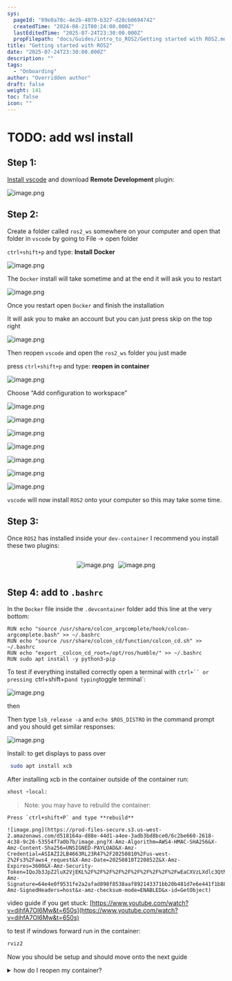 ```yaml
---
sys:
  pageId: "89e0a78c-4e2b-4070-b327-d28cb0694742"
  createdTime: "2024-08-21T00:24:00.000Z"
  lastEditedTime: "2025-07-24T23:30:00.000Z"
  propFilepath: "docs/Guides/intro_to_ROS2/Getting started with ROS2.md"
title: "Getting started with ROS2"
date: "2025-07-24T23:30:00.000Z"
description: ""
tags:
  - "Onboarding"
author: "Overridden author"
draft: false
weight: 141
toc: false
icon: ""
---
```


# TODO: add wsl install

## Step 1:

[Install vscode](https://code.visualstudio.com/download) and download **Remote Development** plugin:

![image.png](https://prod-files-secure.s3.us-west-2.amazonaws.com/d518164a-d88e-44d1-a4ee-3adb3bd8bce0/efb52993-1881-4a40-b95e-6f020334f022/image.png?X-Amz-Algorithm=AWS4-HMAC-SHA256&X-Amz-Content-Sha256=UNSIGNED-PAYLOAD&X-Amz-Credential=ASIAZI2LB46653GVSDT6%2F20250810%2Fus-west-2%2Fs3%2Faws4_request&X-Amz-Date=20250810T220844Z&X-Amz-Expires=3600&X-Amz-Security-Token=IQoJb3JpZ2luX2VjEKL%2F%2F%2F%2F%2F%2F%2F%2F%2F%2FwEaCXVzLXdlc3QtMiJHMEUCIQD7Qt9jMKhA%2FEmrfUoklpz1u6SYuPmp7x7guc1UmaHe0wIgGJLiXt6aNb8q2da8mrVp4e2ciByMAN4ghlmoLgGIr6kqiAQI2%2F%2F%2F%2F%2F%2F%2F%2F%2F%2F%2FARAAGgw2Mzc0MjMxODM4MDUiDI%2BQ8RNKDZdGwKiE8CrcA93ig23vPUGShFB9R5W9mmyQQLqmJiCdZyKArATZzmg1js7ajtjrvVyYIZfBbVdPB76Kt3kqx4QNV%2BaP4FnFehSSepgS2vjWL93Zq7IwypbB%2BmcZZoP%2BbUvnp5YQ5XNdakMZYlKMUv53wqZGr3APeQs54BwY8Vuhi0LP%2FZ9Hw7QsvDmnPJYTRQ%2F8rtcdsr4JYWHDOrFpq6y1Xr602%2FMBqvQ8ZMr6r9HRYbSu9bdMF5X7skB8%2FlyWXZM0vylttflYIG1HhS%2FQSBPpbUlbViS4N02w1LGOQEAsMsDwAFq440wJyd974ZUmYNji0pX8tqNVXAQYxtlnST5cWfuCFc4r2cidUvkkL9VgC8%2Fv%2FgSVjmgYzQn7y3gqYmsvsEazrEWvB0urG4gdje2wfHjmM0MO3OtNmwL5fJrvImbc88P%2BLa70o0xd9a4qC1UHb4s9UXK4w3wF0CfZbQqsDWOiWuyWWoTlK5aXU117%2BJ8oj%2BVkDDfudCUAF4JRuI3jsNxSh1ROt4NA%2BtMHEh7zwdik8KgPLsSP8R%2F3dzkzgPCftfGbwsjtQ9hdrhtrsrMDhMMkP6JUCx8zfvfLIFAUfz2bR4ZCmv8G4yZ2OiORrs2BnrsOjr6UohUjZkIN%2Fv52QA37MKC648QGOqUBvNerYfGTsCp%2BQQxxHSfMyvB4%2Bfe3%2FCKp1qu6DU2puHWxqoR4gayHsZbs5jBupIJwh36ZFFVhYfRP2P33oJre5d%2FX8qxyBRBM7DQxL5%2FhO2X6BuBW5B%2B2vQZMtYsVMTuA04082mvcD2uGS4%2FL%2BA1NePrRl9AQSfMbD57qIiq8ktYmsQjnCSH8xMXEXm4zhiqIcxEBTUXEgsJpJcbJ3UjdJutyOgHg&X-Amz-Signature=2d939237d3e9fc6d113d3fc1ecd85b8c5931d42fc43816ac261d541796d23d4d&X-Amz-SignedHeaders=host&x-amz-checksum-mode=ENABLED&x-id=GetObject)

## Step 2:

Create a folder called `ros2_ws` somewhere on your computer and open that folder in `vscode` by going to File → open folder 

`ctrl+shift+p` and type: **Install Docker**

![image.png](https://prod-files-secure.s3.us-west-2.amazonaws.com/d518164a-d88e-44d1-a4ee-3adb3bd8bce0/2269dc0e-1cd5-47ff-bceb-c04ad9b2eab0/image.png?X-Amz-Algorithm=AWS4-HMAC-SHA256&X-Amz-Content-Sha256=UNSIGNED-PAYLOAD&X-Amz-Credential=ASIAZI2LB46653GVSDT6%2F20250810%2Fus-west-2%2Fs3%2Faws4_request&X-Amz-Date=20250810T220844Z&X-Amz-Expires=3600&X-Amz-Security-Token=IQoJb3JpZ2luX2VjEKL%2F%2F%2F%2F%2F%2F%2F%2F%2F%2FwEaCXVzLXdlc3QtMiJHMEUCIQD7Qt9jMKhA%2FEmrfUoklpz1u6SYuPmp7x7guc1UmaHe0wIgGJLiXt6aNb8q2da8mrVp4e2ciByMAN4ghlmoLgGIr6kqiAQI2%2F%2F%2F%2F%2F%2F%2F%2F%2F%2F%2FARAAGgw2Mzc0MjMxODM4MDUiDI%2BQ8RNKDZdGwKiE8CrcA93ig23vPUGShFB9R5W9mmyQQLqmJiCdZyKArATZzmg1js7ajtjrvVyYIZfBbVdPB76Kt3kqx4QNV%2BaP4FnFehSSepgS2vjWL93Zq7IwypbB%2BmcZZoP%2BbUvnp5YQ5XNdakMZYlKMUv53wqZGr3APeQs54BwY8Vuhi0LP%2FZ9Hw7QsvDmnPJYTRQ%2F8rtcdsr4JYWHDOrFpq6y1Xr602%2FMBqvQ8ZMr6r9HRYbSu9bdMF5X7skB8%2FlyWXZM0vylttflYIG1HhS%2FQSBPpbUlbViS4N02w1LGOQEAsMsDwAFq440wJyd974ZUmYNji0pX8tqNVXAQYxtlnST5cWfuCFc4r2cidUvkkL9VgC8%2Fv%2FgSVjmgYzQn7y3gqYmsvsEazrEWvB0urG4gdje2wfHjmM0MO3OtNmwL5fJrvImbc88P%2BLa70o0xd9a4qC1UHb4s9UXK4w3wF0CfZbQqsDWOiWuyWWoTlK5aXU117%2BJ8oj%2BVkDDfudCUAF4JRuI3jsNxSh1ROt4NA%2BtMHEh7zwdik8KgPLsSP8R%2F3dzkzgPCftfGbwsjtQ9hdrhtrsrMDhMMkP6JUCx8zfvfLIFAUfz2bR4ZCmv8G4yZ2OiORrs2BnrsOjr6UohUjZkIN%2Fv52QA37MKC648QGOqUBvNerYfGTsCp%2BQQxxHSfMyvB4%2Bfe3%2FCKp1qu6DU2puHWxqoR4gayHsZbs5jBupIJwh36ZFFVhYfRP2P33oJre5d%2FX8qxyBRBM7DQxL5%2FhO2X6BuBW5B%2B2vQZMtYsVMTuA04082mvcD2uGS4%2FL%2BA1NePrRl9AQSfMbD57qIiq8ktYmsQjnCSH8xMXEXm4zhiqIcxEBTUXEgsJpJcbJ3UjdJutyOgHg&X-Amz-Signature=5a8f4251838fd63bc8e7c0696bcef5cd2d8e626a52092d0d5548b7bf77ae91c8&X-Amz-SignedHeaders=host&x-amz-checksum-mode=ENABLED&x-id=GetObject)

The `Docker` install will take sometime and at the end it will ask you to restart

![image.png](https://prod-files-secure.s3.us-west-2.amazonaws.com/d518164a-d88e-44d1-a4ee-3adb3bd8bce0/ed233f78-be33-4b1f-b89c-9c346c0e961e/image.png?X-Amz-Algorithm=AWS4-HMAC-SHA256&X-Amz-Content-Sha256=UNSIGNED-PAYLOAD&X-Amz-Credential=ASIAZI2LB46653GVSDT6%2F20250810%2Fus-west-2%2Fs3%2Faws4_request&X-Amz-Date=20250810T220844Z&X-Amz-Expires=3600&X-Amz-Security-Token=IQoJb3JpZ2luX2VjEKL%2F%2F%2F%2F%2F%2F%2F%2F%2F%2FwEaCXVzLXdlc3QtMiJHMEUCIQD7Qt9jMKhA%2FEmrfUoklpz1u6SYuPmp7x7guc1UmaHe0wIgGJLiXt6aNb8q2da8mrVp4e2ciByMAN4ghlmoLgGIr6kqiAQI2%2F%2F%2F%2F%2F%2F%2F%2F%2F%2F%2FARAAGgw2Mzc0MjMxODM4MDUiDI%2BQ8RNKDZdGwKiE8CrcA93ig23vPUGShFB9R5W9mmyQQLqmJiCdZyKArATZzmg1js7ajtjrvVyYIZfBbVdPB76Kt3kqx4QNV%2BaP4FnFehSSepgS2vjWL93Zq7IwypbB%2BmcZZoP%2BbUvnp5YQ5XNdakMZYlKMUv53wqZGr3APeQs54BwY8Vuhi0LP%2FZ9Hw7QsvDmnPJYTRQ%2F8rtcdsr4JYWHDOrFpq6y1Xr602%2FMBqvQ8ZMr6r9HRYbSu9bdMF5X7skB8%2FlyWXZM0vylttflYIG1HhS%2FQSBPpbUlbViS4N02w1LGOQEAsMsDwAFq440wJyd974ZUmYNji0pX8tqNVXAQYxtlnST5cWfuCFc4r2cidUvkkL9VgC8%2Fv%2FgSVjmgYzQn7y3gqYmsvsEazrEWvB0urG4gdje2wfHjmM0MO3OtNmwL5fJrvImbc88P%2BLa70o0xd9a4qC1UHb4s9UXK4w3wF0CfZbQqsDWOiWuyWWoTlK5aXU117%2BJ8oj%2BVkDDfudCUAF4JRuI3jsNxSh1ROt4NA%2BtMHEh7zwdik8KgPLsSP8R%2F3dzkzgPCftfGbwsjtQ9hdrhtrsrMDhMMkP6JUCx8zfvfLIFAUfz2bR4ZCmv8G4yZ2OiORrs2BnrsOjr6UohUjZkIN%2Fv52QA37MKC648QGOqUBvNerYfGTsCp%2BQQxxHSfMyvB4%2Bfe3%2FCKp1qu6DU2puHWxqoR4gayHsZbs5jBupIJwh36ZFFVhYfRP2P33oJre5d%2FX8qxyBRBM7DQxL5%2FhO2X6BuBW5B%2B2vQZMtYsVMTuA04082mvcD2uGS4%2FL%2BA1NePrRl9AQSfMbD57qIiq8ktYmsQjnCSH8xMXEXm4zhiqIcxEBTUXEgsJpJcbJ3UjdJutyOgHg&X-Amz-Signature=80bd380c3d9364e5a01be5b01ccb49181911a9189a1af659f74d76ae78ac98c9&X-Amz-SignedHeaders=host&x-amz-checksum-mode=ENABLED&x-id=GetObject)

Once you restart open `Docker` and finish the installation

It will ask you to make an account but you can just press skip on the top right

![image.png](https://prod-files-secure.s3.us-west-2.amazonaws.com/d518164a-d88e-44d1-a4ee-3adb3bd8bce0/21010ad9-1659-4fd9-9f59-9932a09b2a3d/image.png?X-Amz-Algorithm=AWS4-HMAC-SHA256&X-Amz-Content-Sha256=UNSIGNED-PAYLOAD&X-Amz-Credential=ASIAZI2LB46653GVSDT6%2F20250810%2Fus-west-2%2Fs3%2Faws4_request&X-Amz-Date=20250810T220844Z&X-Amz-Expires=3600&X-Amz-Security-Token=IQoJb3JpZ2luX2VjEKL%2F%2F%2F%2F%2F%2F%2F%2F%2F%2FwEaCXVzLXdlc3QtMiJHMEUCIQD7Qt9jMKhA%2FEmrfUoklpz1u6SYuPmp7x7guc1UmaHe0wIgGJLiXt6aNb8q2da8mrVp4e2ciByMAN4ghlmoLgGIr6kqiAQI2%2F%2F%2F%2F%2F%2F%2F%2F%2F%2F%2FARAAGgw2Mzc0MjMxODM4MDUiDI%2BQ8RNKDZdGwKiE8CrcA93ig23vPUGShFB9R5W9mmyQQLqmJiCdZyKArATZzmg1js7ajtjrvVyYIZfBbVdPB76Kt3kqx4QNV%2BaP4FnFehSSepgS2vjWL93Zq7IwypbB%2BmcZZoP%2BbUvnp5YQ5XNdakMZYlKMUv53wqZGr3APeQs54BwY8Vuhi0LP%2FZ9Hw7QsvDmnPJYTRQ%2F8rtcdsr4JYWHDOrFpq6y1Xr602%2FMBqvQ8ZMr6r9HRYbSu9bdMF5X7skB8%2FlyWXZM0vylttflYIG1HhS%2FQSBPpbUlbViS4N02w1LGOQEAsMsDwAFq440wJyd974ZUmYNji0pX8tqNVXAQYxtlnST5cWfuCFc4r2cidUvkkL9VgC8%2Fv%2FgSVjmgYzQn7y3gqYmsvsEazrEWvB0urG4gdje2wfHjmM0MO3OtNmwL5fJrvImbc88P%2BLa70o0xd9a4qC1UHb4s9UXK4w3wF0CfZbQqsDWOiWuyWWoTlK5aXU117%2BJ8oj%2BVkDDfudCUAF4JRuI3jsNxSh1ROt4NA%2BtMHEh7zwdik8KgPLsSP8R%2F3dzkzgPCftfGbwsjtQ9hdrhtrsrMDhMMkP6JUCx8zfvfLIFAUfz2bR4ZCmv8G4yZ2OiORrs2BnrsOjr6UohUjZkIN%2Fv52QA37MKC648QGOqUBvNerYfGTsCp%2BQQxxHSfMyvB4%2Bfe3%2FCKp1qu6DU2puHWxqoR4gayHsZbs5jBupIJwh36ZFFVhYfRP2P33oJre5d%2FX8qxyBRBM7DQxL5%2FhO2X6BuBW5B%2B2vQZMtYsVMTuA04082mvcD2uGS4%2FL%2BA1NePrRl9AQSfMbD57qIiq8ktYmsQjnCSH8xMXEXm4zhiqIcxEBTUXEgsJpJcbJ3UjdJutyOgHg&X-Amz-Signature=79b436d16e411c7e9c5513952a2c3604e958f3b97d12d3906e966085c558c1cf&X-Amz-SignedHeaders=host&x-amz-checksum-mode=ENABLED&x-id=GetObject)

Then reopen `vscode` and open the `ros2_ws` folder you just made

press `ctrl+shift+p` and type: **reopen in container**

![image.png](https://prod-files-secure.s3.us-west-2.amazonaws.com/d518164a-d88e-44d1-a4ee-3adb3bd8bce0/4e93b8c2-41ad-488c-8095-c74205196118/image.png?X-Amz-Algorithm=AWS4-HMAC-SHA256&X-Amz-Content-Sha256=UNSIGNED-PAYLOAD&X-Amz-Credential=ASIAZI2LB46653GVSDT6%2F20250810%2Fus-west-2%2Fs3%2Faws4_request&X-Amz-Date=20250810T220844Z&X-Amz-Expires=3600&X-Amz-Security-Token=IQoJb3JpZ2luX2VjEKL%2F%2F%2F%2F%2F%2F%2F%2F%2F%2FwEaCXVzLXdlc3QtMiJHMEUCIQD7Qt9jMKhA%2FEmrfUoklpz1u6SYuPmp7x7guc1UmaHe0wIgGJLiXt6aNb8q2da8mrVp4e2ciByMAN4ghlmoLgGIr6kqiAQI2%2F%2F%2F%2F%2F%2F%2F%2F%2F%2F%2FARAAGgw2Mzc0MjMxODM4MDUiDI%2BQ8RNKDZdGwKiE8CrcA93ig23vPUGShFB9R5W9mmyQQLqmJiCdZyKArATZzmg1js7ajtjrvVyYIZfBbVdPB76Kt3kqx4QNV%2BaP4FnFehSSepgS2vjWL93Zq7IwypbB%2BmcZZoP%2BbUvnp5YQ5XNdakMZYlKMUv53wqZGr3APeQs54BwY8Vuhi0LP%2FZ9Hw7QsvDmnPJYTRQ%2F8rtcdsr4JYWHDOrFpq6y1Xr602%2FMBqvQ8ZMr6r9HRYbSu9bdMF5X7skB8%2FlyWXZM0vylttflYIG1HhS%2FQSBPpbUlbViS4N02w1LGOQEAsMsDwAFq440wJyd974ZUmYNji0pX8tqNVXAQYxtlnST5cWfuCFc4r2cidUvkkL9VgC8%2Fv%2FgSVjmgYzQn7y3gqYmsvsEazrEWvB0urG4gdje2wfHjmM0MO3OtNmwL5fJrvImbc88P%2BLa70o0xd9a4qC1UHb4s9UXK4w3wF0CfZbQqsDWOiWuyWWoTlK5aXU117%2BJ8oj%2BVkDDfudCUAF4JRuI3jsNxSh1ROt4NA%2BtMHEh7zwdik8KgPLsSP8R%2F3dzkzgPCftfGbwsjtQ9hdrhtrsrMDhMMkP6JUCx8zfvfLIFAUfz2bR4ZCmv8G4yZ2OiORrs2BnrsOjr6UohUjZkIN%2Fv52QA37MKC648QGOqUBvNerYfGTsCp%2BQQxxHSfMyvB4%2Bfe3%2FCKp1qu6DU2puHWxqoR4gayHsZbs5jBupIJwh36ZFFVhYfRP2P33oJre5d%2FX8qxyBRBM7DQxL5%2FhO2X6BuBW5B%2B2vQZMtYsVMTuA04082mvcD2uGS4%2FL%2BA1NePrRl9AQSfMbD57qIiq8ktYmsQjnCSH8xMXEXm4zhiqIcxEBTUXEgsJpJcbJ3UjdJutyOgHg&X-Amz-Signature=f0bcfacf7e4c1cb5bedd9f0aed0d82a463cdf52f27460fb7ee7fe8b59920d3ec&X-Amz-SignedHeaders=host&x-amz-checksum-mode=ENABLED&x-id=GetObject)

Choose “Add configuration to workspace”

![image.png](https://prod-files-secure.s3.us-west-2.amazonaws.com/d518164a-d88e-44d1-a4ee-3adb3bd8bce0/9560b282-5060-4989-ba37-97e7b2c22476/image.png?X-Amz-Algorithm=AWS4-HMAC-SHA256&X-Amz-Content-Sha256=UNSIGNED-PAYLOAD&X-Amz-Credential=ASIAZI2LB46653GVSDT6%2F20250810%2Fus-west-2%2Fs3%2Faws4_request&X-Amz-Date=20250810T220844Z&X-Amz-Expires=3600&X-Amz-Security-Token=IQoJb3JpZ2luX2VjEKL%2F%2F%2F%2F%2F%2F%2F%2F%2F%2FwEaCXVzLXdlc3QtMiJHMEUCIQD7Qt9jMKhA%2FEmrfUoklpz1u6SYuPmp7x7guc1UmaHe0wIgGJLiXt6aNb8q2da8mrVp4e2ciByMAN4ghlmoLgGIr6kqiAQI2%2F%2F%2F%2F%2F%2F%2F%2F%2F%2F%2FARAAGgw2Mzc0MjMxODM4MDUiDI%2BQ8RNKDZdGwKiE8CrcA93ig23vPUGShFB9R5W9mmyQQLqmJiCdZyKArATZzmg1js7ajtjrvVyYIZfBbVdPB76Kt3kqx4QNV%2BaP4FnFehSSepgS2vjWL93Zq7IwypbB%2BmcZZoP%2BbUvnp5YQ5XNdakMZYlKMUv53wqZGr3APeQs54BwY8Vuhi0LP%2FZ9Hw7QsvDmnPJYTRQ%2F8rtcdsr4JYWHDOrFpq6y1Xr602%2FMBqvQ8ZMr6r9HRYbSu9bdMF5X7skB8%2FlyWXZM0vylttflYIG1HhS%2FQSBPpbUlbViS4N02w1LGOQEAsMsDwAFq440wJyd974ZUmYNji0pX8tqNVXAQYxtlnST5cWfuCFc4r2cidUvkkL9VgC8%2Fv%2FgSVjmgYzQn7y3gqYmsvsEazrEWvB0urG4gdje2wfHjmM0MO3OtNmwL5fJrvImbc88P%2BLa70o0xd9a4qC1UHb4s9UXK4w3wF0CfZbQqsDWOiWuyWWoTlK5aXU117%2BJ8oj%2BVkDDfudCUAF4JRuI3jsNxSh1ROt4NA%2BtMHEh7zwdik8KgPLsSP8R%2F3dzkzgPCftfGbwsjtQ9hdrhtrsrMDhMMkP6JUCx8zfvfLIFAUfz2bR4ZCmv8G4yZ2OiORrs2BnrsOjr6UohUjZkIN%2Fv52QA37MKC648QGOqUBvNerYfGTsCp%2BQQxxHSfMyvB4%2Bfe3%2FCKp1qu6DU2puHWxqoR4gayHsZbs5jBupIJwh36ZFFVhYfRP2P33oJre5d%2FX8qxyBRBM7DQxL5%2FhO2X6BuBW5B%2B2vQZMtYsVMTuA04082mvcD2uGS4%2FL%2BA1NePrRl9AQSfMbD57qIiq8ktYmsQjnCSH8xMXEXm4zhiqIcxEBTUXEgsJpJcbJ3UjdJutyOgHg&X-Amz-Signature=d470203073207a93a160385a635df1504406542a190eeb821031ad346270d66e&X-Amz-SignedHeaders=host&x-amz-checksum-mode=ENABLED&x-id=GetObject)

![image.png](https://prod-files-secure.s3.us-west-2.amazonaws.com/d518164a-d88e-44d1-a4ee-3adb3bd8bce0/2ee63f81-886b-48e8-a553-dc6e5eac99e4/image.png?X-Amz-Algorithm=AWS4-HMAC-SHA256&X-Amz-Content-Sha256=UNSIGNED-PAYLOAD&X-Amz-Credential=ASIAZI2LB46653GVSDT6%2F20250810%2Fus-west-2%2Fs3%2Faws4_request&X-Amz-Date=20250810T220844Z&X-Amz-Expires=3600&X-Amz-Security-Token=IQoJb3JpZ2luX2VjEKL%2F%2F%2F%2F%2F%2F%2F%2F%2F%2FwEaCXVzLXdlc3QtMiJHMEUCIQD7Qt9jMKhA%2FEmrfUoklpz1u6SYuPmp7x7guc1UmaHe0wIgGJLiXt6aNb8q2da8mrVp4e2ciByMAN4ghlmoLgGIr6kqiAQI2%2F%2F%2F%2F%2F%2F%2F%2F%2F%2F%2FARAAGgw2Mzc0MjMxODM4MDUiDI%2BQ8RNKDZdGwKiE8CrcA93ig23vPUGShFB9R5W9mmyQQLqmJiCdZyKArATZzmg1js7ajtjrvVyYIZfBbVdPB76Kt3kqx4QNV%2BaP4FnFehSSepgS2vjWL93Zq7IwypbB%2BmcZZoP%2BbUvnp5YQ5XNdakMZYlKMUv53wqZGr3APeQs54BwY8Vuhi0LP%2FZ9Hw7QsvDmnPJYTRQ%2F8rtcdsr4JYWHDOrFpq6y1Xr602%2FMBqvQ8ZMr6r9HRYbSu9bdMF5X7skB8%2FlyWXZM0vylttflYIG1HhS%2FQSBPpbUlbViS4N02w1LGOQEAsMsDwAFq440wJyd974ZUmYNji0pX8tqNVXAQYxtlnST5cWfuCFc4r2cidUvkkL9VgC8%2Fv%2FgSVjmgYzQn7y3gqYmsvsEazrEWvB0urG4gdje2wfHjmM0MO3OtNmwL5fJrvImbc88P%2BLa70o0xd9a4qC1UHb4s9UXK4w3wF0CfZbQqsDWOiWuyWWoTlK5aXU117%2BJ8oj%2BVkDDfudCUAF4JRuI3jsNxSh1ROt4NA%2BtMHEh7zwdik8KgPLsSP8R%2F3dzkzgPCftfGbwsjtQ9hdrhtrsrMDhMMkP6JUCx8zfvfLIFAUfz2bR4ZCmv8G4yZ2OiORrs2BnrsOjr6UohUjZkIN%2Fv52QA37MKC648QGOqUBvNerYfGTsCp%2BQQxxHSfMyvB4%2Bfe3%2FCKp1qu6DU2puHWxqoR4gayHsZbs5jBupIJwh36ZFFVhYfRP2P33oJre5d%2FX8qxyBRBM7DQxL5%2FhO2X6BuBW5B%2B2vQZMtYsVMTuA04082mvcD2uGS4%2FL%2BA1NePrRl9AQSfMbD57qIiq8ktYmsQjnCSH8xMXEXm4zhiqIcxEBTUXEgsJpJcbJ3UjdJutyOgHg&X-Amz-Signature=d7a138bcb856eddd26665c4ce2d657ae7db0f436a906507a8cb9a479a2abb477&X-Amz-SignedHeaders=host&x-amz-checksum-mode=ENABLED&x-id=GetObject)

![image.png](https://prod-files-secure.s3.us-west-2.amazonaws.com/d518164a-d88e-44d1-a4ee-3adb3bd8bce0/e0fd626c-c8b6-4b2c-95d1-fa4c26514504/image.png?X-Amz-Algorithm=AWS4-HMAC-SHA256&X-Amz-Content-Sha256=UNSIGNED-PAYLOAD&X-Amz-Credential=ASIAZI2LB46653GVSDT6%2F20250810%2Fus-west-2%2Fs3%2Faws4_request&X-Amz-Date=20250810T220844Z&X-Amz-Expires=3600&X-Amz-Security-Token=IQoJb3JpZ2luX2VjEKL%2F%2F%2F%2F%2F%2F%2F%2F%2F%2FwEaCXVzLXdlc3QtMiJHMEUCIQD7Qt9jMKhA%2FEmrfUoklpz1u6SYuPmp7x7guc1UmaHe0wIgGJLiXt6aNb8q2da8mrVp4e2ciByMAN4ghlmoLgGIr6kqiAQI2%2F%2F%2F%2F%2F%2F%2F%2F%2F%2F%2FARAAGgw2Mzc0MjMxODM4MDUiDI%2BQ8RNKDZdGwKiE8CrcA93ig23vPUGShFB9R5W9mmyQQLqmJiCdZyKArATZzmg1js7ajtjrvVyYIZfBbVdPB76Kt3kqx4QNV%2BaP4FnFehSSepgS2vjWL93Zq7IwypbB%2BmcZZoP%2BbUvnp5YQ5XNdakMZYlKMUv53wqZGr3APeQs54BwY8Vuhi0LP%2FZ9Hw7QsvDmnPJYTRQ%2F8rtcdsr4JYWHDOrFpq6y1Xr602%2FMBqvQ8ZMr6r9HRYbSu9bdMF5X7skB8%2FlyWXZM0vylttflYIG1HhS%2FQSBPpbUlbViS4N02w1LGOQEAsMsDwAFq440wJyd974ZUmYNji0pX8tqNVXAQYxtlnST5cWfuCFc4r2cidUvkkL9VgC8%2Fv%2FgSVjmgYzQn7y3gqYmsvsEazrEWvB0urG4gdje2wfHjmM0MO3OtNmwL5fJrvImbc88P%2BLa70o0xd9a4qC1UHb4s9UXK4w3wF0CfZbQqsDWOiWuyWWoTlK5aXU117%2BJ8oj%2BVkDDfudCUAF4JRuI3jsNxSh1ROt4NA%2BtMHEh7zwdik8KgPLsSP8R%2F3dzkzgPCftfGbwsjtQ9hdrhtrsrMDhMMkP6JUCx8zfvfLIFAUfz2bR4ZCmv8G4yZ2OiORrs2BnrsOjr6UohUjZkIN%2Fv52QA37MKC648QGOqUBvNerYfGTsCp%2BQQxxHSfMyvB4%2Bfe3%2FCKp1qu6DU2puHWxqoR4gayHsZbs5jBupIJwh36ZFFVhYfRP2P33oJre5d%2FX8qxyBRBM7DQxL5%2FhO2X6BuBW5B%2B2vQZMtYsVMTuA04082mvcD2uGS4%2FL%2BA1NePrRl9AQSfMbD57qIiq8ktYmsQjnCSH8xMXEXm4zhiqIcxEBTUXEgsJpJcbJ3UjdJutyOgHg&X-Amz-Signature=3ddf3f752aa3816deea90127ec8486049fc1369a1d73071e2e2028838ee7eae7&X-Amz-SignedHeaders=host&x-amz-checksum-mode=ENABLED&x-id=GetObject)

![image.png](https://prod-files-secure.s3.us-west-2.amazonaws.com/d518164a-d88e-44d1-a4ee-3adb3bd8bce0/a2e13f50-d2ab-4719-a4c2-7ced634bfc9d/image.png?X-Amz-Algorithm=AWS4-HMAC-SHA256&X-Amz-Content-Sha256=UNSIGNED-PAYLOAD&X-Amz-Credential=ASIAZI2LB46653GVSDT6%2F20250810%2Fus-west-2%2Fs3%2Faws4_request&X-Amz-Date=20250810T220844Z&X-Amz-Expires=3600&X-Amz-Security-Token=IQoJb3JpZ2luX2VjEKL%2F%2F%2F%2F%2F%2F%2F%2F%2F%2FwEaCXVzLXdlc3QtMiJHMEUCIQD7Qt9jMKhA%2FEmrfUoklpz1u6SYuPmp7x7guc1UmaHe0wIgGJLiXt6aNb8q2da8mrVp4e2ciByMAN4ghlmoLgGIr6kqiAQI2%2F%2F%2F%2F%2F%2F%2F%2F%2F%2F%2FARAAGgw2Mzc0MjMxODM4MDUiDI%2BQ8RNKDZdGwKiE8CrcA93ig23vPUGShFB9R5W9mmyQQLqmJiCdZyKArATZzmg1js7ajtjrvVyYIZfBbVdPB76Kt3kqx4QNV%2BaP4FnFehSSepgS2vjWL93Zq7IwypbB%2BmcZZoP%2BbUvnp5YQ5XNdakMZYlKMUv53wqZGr3APeQs54BwY8Vuhi0LP%2FZ9Hw7QsvDmnPJYTRQ%2F8rtcdsr4JYWHDOrFpq6y1Xr602%2FMBqvQ8ZMr6r9HRYbSu9bdMF5X7skB8%2FlyWXZM0vylttflYIG1HhS%2FQSBPpbUlbViS4N02w1LGOQEAsMsDwAFq440wJyd974ZUmYNji0pX8tqNVXAQYxtlnST5cWfuCFc4r2cidUvkkL9VgC8%2Fv%2FgSVjmgYzQn7y3gqYmsvsEazrEWvB0urG4gdje2wfHjmM0MO3OtNmwL5fJrvImbc88P%2BLa70o0xd9a4qC1UHb4s9UXK4w3wF0CfZbQqsDWOiWuyWWoTlK5aXU117%2BJ8oj%2BVkDDfudCUAF4JRuI3jsNxSh1ROt4NA%2BtMHEh7zwdik8KgPLsSP8R%2F3dzkzgPCftfGbwsjtQ9hdrhtrsrMDhMMkP6JUCx8zfvfLIFAUfz2bR4ZCmv8G4yZ2OiORrs2BnrsOjr6UohUjZkIN%2Fv52QA37MKC648QGOqUBvNerYfGTsCp%2BQQxxHSfMyvB4%2Bfe3%2FCKp1qu6DU2puHWxqoR4gayHsZbs5jBupIJwh36ZFFVhYfRP2P33oJre5d%2FX8qxyBRBM7DQxL5%2FhO2X6BuBW5B%2B2vQZMtYsVMTuA04082mvcD2uGS4%2FL%2BA1NePrRl9AQSfMbD57qIiq8ktYmsQjnCSH8xMXEXm4zhiqIcxEBTUXEgsJpJcbJ3UjdJutyOgHg&X-Amz-Signature=f75f0de51420be0459fd9637636a76f6c20be6a6bc2d518168984e7e6d1a3923&X-Amz-SignedHeaders=host&x-amz-checksum-mode=ENABLED&x-id=GetObject)

![image.png](https://prod-files-secure.s3.us-west-2.amazonaws.com/d518164a-d88e-44d1-a4ee-3adb3bd8bce0/6cc478ad-aaba-4bf7-9fcc-403277ab896c/image.png?X-Amz-Algorithm=AWS4-HMAC-SHA256&X-Amz-Content-Sha256=UNSIGNED-PAYLOAD&X-Amz-Credential=ASIAZI2LB46653GVSDT6%2F20250810%2Fus-west-2%2Fs3%2Faws4_request&X-Amz-Date=20250810T220844Z&X-Amz-Expires=3600&X-Amz-Security-Token=IQoJb3JpZ2luX2VjEKL%2F%2F%2F%2F%2F%2F%2F%2F%2F%2FwEaCXVzLXdlc3QtMiJHMEUCIQD7Qt9jMKhA%2FEmrfUoklpz1u6SYuPmp7x7guc1UmaHe0wIgGJLiXt6aNb8q2da8mrVp4e2ciByMAN4ghlmoLgGIr6kqiAQI2%2F%2F%2F%2F%2F%2F%2F%2F%2F%2F%2FARAAGgw2Mzc0MjMxODM4MDUiDI%2BQ8RNKDZdGwKiE8CrcA93ig23vPUGShFB9R5W9mmyQQLqmJiCdZyKArATZzmg1js7ajtjrvVyYIZfBbVdPB76Kt3kqx4QNV%2BaP4FnFehSSepgS2vjWL93Zq7IwypbB%2BmcZZoP%2BbUvnp5YQ5XNdakMZYlKMUv53wqZGr3APeQs54BwY8Vuhi0LP%2FZ9Hw7QsvDmnPJYTRQ%2F8rtcdsr4JYWHDOrFpq6y1Xr602%2FMBqvQ8ZMr6r9HRYbSu9bdMF5X7skB8%2FlyWXZM0vylttflYIG1HhS%2FQSBPpbUlbViS4N02w1LGOQEAsMsDwAFq440wJyd974ZUmYNji0pX8tqNVXAQYxtlnST5cWfuCFc4r2cidUvkkL9VgC8%2Fv%2FgSVjmgYzQn7y3gqYmsvsEazrEWvB0urG4gdje2wfHjmM0MO3OtNmwL5fJrvImbc88P%2BLa70o0xd9a4qC1UHb4s9UXK4w3wF0CfZbQqsDWOiWuyWWoTlK5aXU117%2BJ8oj%2BVkDDfudCUAF4JRuI3jsNxSh1ROt4NA%2BtMHEh7zwdik8KgPLsSP8R%2F3dzkzgPCftfGbwsjtQ9hdrhtrsrMDhMMkP6JUCx8zfvfLIFAUfz2bR4ZCmv8G4yZ2OiORrs2BnrsOjr6UohUjZkIN%2Fv52QA37MKC648QGOqUBvNerYfGTsCp%2BQQxxHSfMyvB4%2Bfe3%2FCKp1qu6DU2puHWxqoR4gayHsZbs5jBupIJwh36ZFFVhYfRP2P33oJre5d%2FX8qxyBRBM7DQxL5%2FhO2X6BuBW5B%2B2vQZMtYsVMTuA04082mvcD2uGS4%2FL%2BA1NePrRl9AQSfMbD57qIiq8ktYmsQjnCSH8xMXEXm4zhiqIcxEBTUXEgsJpJcbJ3UjdJutyOgHg&X-Amz-Signature=50624407f7d280b98cefb27c6ce4ec0104a92b1cdd5ce276ad257aad557fb175&X-Amz-SignedHeaders=host&x-amz-checksum-mode=ENABLED&x-id=GetObject)

![image.png](https://prod-files-secure.s3.us-west-2.amazonaws.com/d518164a-d88e-44d1-a4ee-3adb3bd8bce0/53255b28-f75e-430f-b9e3-c0ac8577e42b/image.png?X-Amz-Algorithm=AWS4-HMAC-SHA256&X-Amz-Content-Sha256=UNSIGNED-PAYLOAD&X-Amz-Credential=ASIAZI2LB46653GVSDT6%2F20250810%2Fus-west-2%2Fs3%2Faws4_request&X-Amz-Date=20250810T220844Z&X-Amz-Expires=3600&X-Amz-Security-Token=IQoJb3JpZ2luX2VjEKL%2F%2F%2F%2F%2F%2F%2F%2F%2F%2FwEaCXVzLXdlc3QtMiJHMEUCIQD7Qt9jMKhA%2FEmrfUoklpz1u6SYuPmp7x7guc1UmaHe0wIgGJLiXt6aNb8q2da8mrVp4e2ciByMAN4ghlmoLgGIr6kqiAQI2%2F%2F%2F%2F%2F%2F%2F%2F%2F%2F%2FARAAGgw2Mzc0MjMxODM4MDUiDI%2BQ8RNKDZdGwKiE8CrcA93ig23vPUGShFB9R5W9mmyQQLqmJiCdZyKArATZzmg1js7ajtjrvVyYIZfBbVdPB76Kt3kqx4QNV%2BaP4FnFehSSepgS2vjWL93Zq7IwypbB%2BmcZZoP%2BbUvnp5YQ5XNdakMZYlKMUv53wqZGr3APeQs54BwY8Vuhi0LP%2FZ9Hw7QsvDmnPJYTRQ%2F8rtcdsr4JYWHDOrFpq6y1Xr602%2FMBqvQ8ZMr6r9HRYbSu9bdMF5X7skB8%2FlyWXZM0vylttflYIG1HhS%2FQSBPpbUlbViS4N02w1LGOQEAsMsDwAFq440wJyd974ZUmYNji0pX8tqNVXAQYxtlnST5cWfuCFc4r2cidUvkkL9VgC8%2Fv%2FgSVjmgYzQn7y3gqYmsvsEazrEWvB0urG4gdje2wfHjmM0MO3OtNmwL5fJrvImbc88P%2BLa70o0xd9a4qC1UHb4s9UXK4w3wF0CfZbQqsDWOiWuyWWoTlK5aXU117%2BJ8oj%2BVkDDfudCUAF4JRuI3jsNxSh1ROt4NA%2BtMHEh7zwdik8KgPLsSP8R%2F3dzkzgPCftfGbwsjtQ9hdrhtrsrMDhMMkP6JUCx8zfvfLIFAUfz2bR4ZCmv8G4yZ2OiORrs2BnrsOjr6UohUjZkIN%2Fv52QA37MKC648QGOqUBvNerYfGTsCp%2BQQxxHSfMyvB4%2Bfe3%2FCKp1qu6DU2puHWxqoR4gayHsZbs5jBupIJwh36ZFFVhYfRP2P33oJre5d%2FX8qxyBRBM7DQxL5%2FhO2X6BuBW5B%2B2vQZMtYsVMTuA04082mvcD2uGS4%2FL%2BA1NePrRl9AQSfMbD57qIiq8ktYmsQjnCSH8xMXEXm4zhiqIcxEBTUXEgsJpJcbJ3UjdJutyOgHg&X-Amz-Signature=137b9cf1129a192418c603f32febbc60021cb4ecb5b54dd7d7868e6435d2818a&X-Amz-SignedHeaders=host&x-amz-checksum-mode=ENABLED&x-id=GetObject)

![image.png](https://prod-files-secure.s3.us-west-2.amazonaws.com/d518164a-d88e-44d1-a4ee-3adb3bd8bce0/7c562767-5af9-4ffb-97d1-327bcdf4ee00/image.png?X-Amz-Algorithm=AWS4-HMAC-SHA256&X-Amz-Content-Sha256=UNSIGNED-PAYLOAD&X-Amz-Credential=ASIAZI2LB46653GVSDT6%2F20250810%2Fus-west-2%2Fs3%2Faws4_request&X-Amz-Date=20250810T220844Z&X-Amz-Expires=3600&X-Amz-Security-Token=IQoJb3JpZ2luX2VjEKL%2F%2F%2F%2F%2F%2F%2F%2F%2F%2FwEaCXVzLXdlc3QtMiJHMEUCIQD7Qt9jMKhA%2FEmrfUoklpz1u6SYuPmp7x7guc1UmaHe0wIgGJLiXt6aNb8q2da8mrVp4e2ciByMAN4ghlmoLgGIr6kqiAQI2%2F%2F%2F%2F%2F%2F%2F%2F%2F%2F%2FARAAGgw2Mzc0MjMxODM4MDUiDI%2BQ8RNKDZdGwKiE8CrcA93ig23vPUGShFB9R5W9mmyQQLqmJiCdZyKArATZzmg1js7ajtjrvVyYIZfBbVdPB76Kt3kqx4QNV%2BaP4FnFehSSepgS2vjWL93Zq7IwypbB%2BmcZZoP%2BbUvnp5YQ5XNdakMZYlKMUv53wqZGr3APeQs54BwY8Vuhi0LP%2FZ9Hw7QsvDmnPJYTRQ%2F8rtcdsr4JYWHDOrFpq6y1Xr602%2FMBqvQ8ZMr6r9HRYbSu9bdMF5X7skB8%2FlyWXZM0vylttflYIG1HhS%2FQSBPpbUlbViS4N02w1LGOQEAsMsDwAFq440wJyd974ZUmYNji0pX8tqNVXAQYxtlnST5cWfuCFc4r2cidUvkkL9VgC8%2Fv%2FgSVjmgYzQn7y3gqYmsvsEazrEWvB0urG4gdje2wfHjmM0MO3OtNmwL5fJrvImbc88P%2BLa70o0xd9a4qC1UHb4s9UXK4w3wF0CfZbQqsDWOiWuyWWoTlK5aXU117%2BJ8oj%2BVkDDfudCUAF4JRuI3jsNxSh1ROt4NA%2BtMHEh7zwdik8KgPLsSP8R%2F3dzkzgPCftfGbwsjtQ9hdrhtrsrMDhMMkP6JUCx8zfvfLIFAUfz2bR4ZCmv8G4yZ2OiORrs2BnrsOjr6UohUjZkIN%2Fv52QA37MKC648QGOqUBvNerYfGTsCp%2BQQxxHSfMyvB4%2Bfe3%2FCKp1qu6DU2puHWxqoR4gayHsZbs5jBupIJwh36ZFFVhYfRP2P33oJre5d%2FX8qxyBRBM7DQxL5%2FhO2X6BuBW5B%2B2vQZMtYsVMTuA04082mvcD2uGS4%2FL%2BA1NePrRl9AQSfMbD57qIiq8ktYmsQjnCSH8xMXEXm4zhiqIcxEBTUXEgsJpJcbJ3UjdJutyOgHg&X-Amz-Signature=b53e4095bc57243eafc4a60632e538975bab1357745176d096516a389cabbf94&X-Amz-SignedHeaders=host&x-amz-checksum-mode=ENABLED&x-id=GetObject)

`vscode` will now install `ROS2` onto your computer so this may take some time.

## Step 3:

Once `ROS2` has installed inside your `dev-container` I recommend you install these two plugins:

<div style="display: flex;flex-direction: row; column-gap:10px; max-width: 630px;justify-content: center;">
<div>

![image.png](https://prod-files-secure.s3.us-west-2.amazonaws.com/d518164a-d88e-44d1-a4ee-3adb3bd8bce0/3fc3d550-5a54-4ba1-ba6b-faa01cdb7369/image.png?X-Amz-Algorithm=AWS4-HMAC-SHA256&X-Amz-Content-Sha256=UNSIGNED-PAYLOAD&X-Amz-Credential=ASIAZI2LB466WL75OQ2M%2F20250810%2Fus-west-2%2Fs3%2Faws4_request&X-Amz-Date=20250810T220852Z&X-Amz-Expires=3600&X-Amz-Security-Token=IQoJb3JpZ2luX2VjEKL%2F%2F%2F%2F%2F%2F%2F%2F%2F%2FwEaCXVzLXdlc3QtMiJIMEYCIQCoUkURi%2FkbyHAduK1Dc9MfU%2BqS6ktMhNURQF1mNbj5oQIhAO7pJ3Q%2FDvhp7M56QTt7s4XFkRo1sS8eT0WMP%2Ba3JyulKogECNv%2F%2F%2F%2F%2F%2F%2F%2F%2F%2FwEQABoMNjM3NDIzMTgzODA1IgykarQD8vpe84ZTayAq3AMGe1afEBq9us9fdlJW9HOUGB5GdQ4rVEMmqTg108gqZt0Z6Gi4oSOs7yKHQCKrx5fOkoW73b9EguboRV%2FEV76BZDCPaTTvYvqEnEmxVz2e%2FVftQ4FHwYx%2F7jnHvQkOT9LhfLId1f94UA4Qr30f%2BJqnYu8IMJGSOEyTi8WqKHVfVUmziSVjWr5v%2B%2Ft8%2Bh%2FUpcdMW9%2B4PIe0F2cUfIbcC7aaL%2B7wq8H6kTyFEyDyXk64vxks4afD5jFQkwcNDDXEXFMbPzg5zVv2Mju9xrxCZ9myJnmgvgXycfVb3Vt5iGURw%2B8VzBWEikrzis8ekULR9Bqy8pgeol3U4DDLLEQbnuayxnx8zfsEhPgJslgCMtluM1A04y2Wtm8CQqLLWspPoWIHLj%2F3NcWAFfSfvtehN9an%2F%2FxmMKXKUUX9HbBWZtnt1ecC3T1OmUQ6TpUG10ieZCfzI5XLQJXkXg1BTLDiVLkP2Xxr00Mfyk0G66KuIynaRKqzM1B8sek4V5Hj2v%2FlIUEDzBOrNeP%2Fsvm%2By9Vh4ne%2B7gNQWLW1S47wtf%2BtoTxqv5BDuBsTgFI9LsaKdd9E%2FL7w947rC%2FlO1ItAVF6ujaujhcZwZw0tWSTVqhTBlgFbpVGiu%2BciG6396byH5zC6uuPEBjqkAUtbNPnD7pCLL1MbWx9YOZBVoRe4Cz2FyuLhnkEcM4s8jXyMlq67VhyMPQ79IfXnbRPxi%2B1Gsvy2AhjB8SfaHjT1gN4DSsAXimtHEzDZItC9jpHp%2BdCsBrnDveyVbNZPYm4cXcZeY20rvHl1wqtgN4pYelo%2FTB7TpHawtwKJ%2FkCY4uL97iwoyQr6FyVFYOxo5uLELtleon6sZ%2BpUvBKTn7iEgQqO&X-Amz-Signature=5db9ac455289a3ce08f74d299bc385c80f6c4fbc26a69edbc9a6bb7d7bb3b96b&X-Amz-SignedHeaders=host&x-amz-checksum-mode=ENABLED&x-id=GetObject)

</div>
<div>

![image.png](https://prod-files-secure.s3.us-west-2.amazonaws.com/d518164a-d88e-44d1-a4ee-3adb3bd8bce0/d994cc66-13c2-4093-a5a3-f84cf4601a82/image.png?X-Amz-Algorithm=AWS4-HMAC-SHA256&X-Amz-Content-Sha256=UNSIGNED-PAYLOAD&X-Amz-Credential=ASIAZI2LB4665OS4IHIF%2F20250810%2Fus-west-2%2Fs3%2Faws4_request&X-Amz-Date=20250810T220852Z&X-Amz-Expires=3600&X-Amz-Security-Token=IQoJb3JpZ2luX2VjEKL%2F%2F%2F%2F%2F%2F%2F%2F%2F%2FwEaCXVzLXdlc3QtMiJGMEQCIFN%2F0mLkD4eAR9yErHoA0FYZ1%2FEZjDmcJXiof1SpUwTOAiBUP0qmBaSOOrUsf8CWCFEXwZtAT5gzo5D1GC7GD8RdCSqIBAjb%2F%2F%2F%2F%2F%2F%2F%2F%2F%2F8BEAAaDDYzNzQyMzE4MzgwNSIMtXsMeXy3Itg5ikwJKtwD7xndYZWwyGKvJwB6dvqvc5hW0rEzURlG6NyGv%2BH5HEEO2OEism5I3bv3tf3DZsBlpiJRN%2Bg0wUTImfEZfYPvi%2BXa%2B5kVYLL6LvzxvzY%2FBNiRR8UIdwkCbTnGAzOKja173KVVn3w%2BSC7SK%2BA3bp5CPERqKQnC2ohc5H47x2aYrT1xyDNfHHB%2B3ilQYCm5IVCujbeIg9APY4RJxo1rzpxDlS7z8amSiQyoviUnMaXj7OBHM%2BWitCUhosLL7KMN0aYGPKrjV0Kfn2qI%2FmbX8Yi11fDzQpBd8lmySz0rgpnB8So7VveODjhtVYjW42FMfymfaUrPSzPftXNxrQ2AQnf8QUuES1wVWbARR2yoU2Qttsj2Pp6mssX8HpzrUIwX%2BeankGApHrnjktqapVZQnsx0h3LXX9KvJclXTYMKtVJmJQS5eKFAjsFRgLPIeTNWG041G6oin0fTYqJPsfSephSPV4Va%2FfDmL2DotOxTfa40%2BO25iHpeyLV7fJGQY09PhlpdgaBJJu6Rwev%2BWugHPEGuNe33snI3bPb%2FRgok3gJ91Tz73L1fPbguIxhIblg9tuy8JuIDBBdYnbg08eAIRySOGV%2FMBnfhtMJ7%2FHWsAEAmPnXTqu3c%2Bfp2oplT7aYwjrvjxAY6pgFBK8gDXK%2Fppzkr9nhnkVxlEp2Gv3EqQBayuI%2BvqeFOnRkP2GaH%2Fd8XE9TFa2dbdtLKBVpTN1Jy3jaYNbKizM7T5QogHXTlQnJKCBL0pY%2BH%2FQ%2BpXcBMV7rOR8Aw768qqEE%2BqKn09X3MLMWZcSFwDR8RS6EpQUI71kjbi41UoqdkQp749fveO24M0zjEXlTjCYoP4BfubQLkCiQ1U1gU6F9t5JQOeyS2&X-Amz-Signature=67a72d56be19b1b156666ecf9a6f4e091070aaa0a8edafdd3dafc1739a9055be&X-Amz-SignedHeaders=host&x-amz-checksum-mode=ENABLED&x-id=GetObject)

</div>
</div>

## Step 4: add to `.bashrc`

In the `Docker` file inside the `.devcontainer` folder add this line at the very bottom: 

```docker
RUN echo "source /usr/share/colcon_argcomplete/hook/colcon-argcomplete.bash" >> ~/.bashrc
RUN echo "source /usr/share/colcon_cd/function/colcon_cd.sh" >> ~/.bashrc
RUN echo "export _colcon_cd_root=/opt/ros/humble/" >> ~/.bashrc
RUN sudo apt install -y python3-pip 
```

To test if everything installed correctly open a terminal with `ctrl+`` or pressing `ctrl+shift+p` and typing `toggle terminal`:

![image.png](https://prod-files-secure.s3.us-west-2.amazonaws.com/d518164a-d88e-44d1-a4ee-3adb3bd8bce0/6a4943d8-b04e-4c02-9a58-775f3384d1a5/image.png?X-Amz-Algorithm=AWS4-HMAC-SHA256&X-Amz-Content-Sha256=UNSIGNED-PAYLOAD&X-Amz-Credential=ASIAZI2LB46653GVSDT6%2F20250810%2Fus-west-2%2Fs3%2Faws4_request&X-Amz-Date=20250810T220844Z&X-Amz-Expires=3600&X-Amz-Security-Token=IQoJb3JpZ2luX2VjEKL%2F%2F%2F%2F%2F%2F%2F%2F%2F%2FwEaCXVzLXdlc3QtMiJHMEUCIQD7Qt9jMKhA%2FEmrfUoklpz1u6SYuPmp7x7guc1UmaHe0wIgGJLiXt6aNb8q2da8mrVp4e2ciByMAN4ghlmoLgGIr6kqiAQI2%2F%2F%2F%2F%2F%2F%2F%2F%2F%2F%2FARAAGgw2Mzc0MjMxODM4MDUiDI%2BQ8RNKDZdGwKiE8CrcA93ig23vPUGShFB9R5W9mmyQQLqmJiCdZyKArATZzmg1js7ajtjrvVyYIZfBbVdPB76Kt3kqx4QNV%2BaP4FnFehSSepgS2vjWL93Zq7IwypbB%2BmcZZoP%2BbUvnp5YQ5XNdakMZYlKMUv53wqZGr3APeQs54BwY8Vuhi0LP%2FZ9Hw7QsvDmnPJYTRQ%2F8rtcdsr4JYWHDOrFpq6y1Xr602%2FMBqvQ8ZMr6r9HRYbSu9bdMF5X7skB8%2FlyWXZM0vylttflYIG1HhS%2FQSBPpbUlbViS4N02w1LGOQEAsMsDwAFq440wJyd974ZUmYNji0pX8tqNVXAQYxtlnST5cWfuCFc4r2cidUvkkL9VgC8%2Fv%2FgSVjmgYzQn7y3gqYmsvsEazrEWvB0urG4gdje2wfHjmM0MO3OtNmwL5fJrvImbc88P%2BLa70o0xd9a4qC1UHb4s9UXK4w3wF0CfZbQqsDWOiWuyWWoTlK5aXU117%2BJ8oj%2BVkDDfudCUAF4JRuI3jsNxSh1ROt4NA%2BtMHEh7zwdik8KgPLsSP8R%2F3dzkzgPCftfGbwsjtQ9hdrhtrsrMDhMMkP6JUCx8zfvfLIFAUfz2bR4ZCmv8G4yZ2OiORrs2BnrsOjr6UohUjZkIN%2Fv52QA37MKC648QGOqUBvNerYfGTsCp%2BQQxxHSfMyvB4%2Bfe3%2FCKp1qu6DU2puHWxqoR4gayHsZbs5jBupIJwh36ZFFVhYfRP2P33oJre5d%2FX8qxyBRBM7DQxL5%2FhO2X6BuBW5B%2B2vQZMtYsVMTuA04082mvcD2uGS4%2FL%2BA1NePrRl9AQSfMbD57qIiq8ktYmsQjnCSH8xMXEXm4zhiqIcxEBTUXEgsJpJcbJ3UjdJutyOgHg&X-Amz-Signature=bb66f1c7afb7c69815221d403f24fd217541174bcb817b9df0283738f93b4a9b&X-Amz-SignedHeaders=host&x-amz-checksum-mode=ENABLED&x-id=GetObject)

then 

Then type `lsb_release -a` and `echo $ROS_DISTRO` in the command prompt and you should get similar responses:

![image.png](https://prod-files-secure.s3.us-west-2.amazonaws.com/d518164a-d88e-44d1-a4ee-3adb3bd8bce0/3e635dec-a805-4e85-8b9e-d000e5b71a4e/image.png?X-Amz-Algorithm=AWS4-HMAC-SHA256&X-Amz-Content-Sha256=UNSIGNED-PAYLOAD&X-Amz-Credential=ASIAZI2LB46653GVSDT6%2F20250810%2Fus-west-2%2Fs3%2Faws4_request&X-Amz-Date=20250810T220844Z&X-Amz-Expires=3600&X-Amz-Security-Token=IQoJb3JpZ2luX2VjEKL%2F%2F%2F%2F%2F%2F%2F%2F%2F%2FwEaCXVzLXdlc3QtMiJHMEUCIQD7Qt9jMKhA%2FEmrfUoklpz1u6SYuPmp7x7guc1UmaHe0wIgGJLiXt6aNb8q2da8mrVp4e2ciByMAN4ghlmoLgGIr6kqiAQI2%2F%2F%2F%2F%2F%2F%2F%2F%2F%2F%2FARAAGgw2Mzc0MjMxODM4MDUiDI%2BQ8RNKDZdGwKiE8CrcA93ig23vPUGShFB9R5W9mmyQQLqmJiCdZyKArATZzmg1js7ajtjrvVyYIZfBbVdPB76Kt3kqx4QNV%2BaP4FnFehSSepgS2vjWL93Zq7IwypbB%2BmcZZoP%2BbUvnp5YQ5XNdakMZYlKMUv53wqZGr3APeQs54BwY8Vuhi0LP%2FZ9Hw7QsvDmnPJYTRQ%2F8rtcdsr4JYWHDOrFpq6y1Xr602%2FMBqvQ8ZMr6r9HRYbSu9bdMF5X7skB8%2FlyWXZM0vylttflYIG1HhS%2FQSBPpbUlbViS4N02w1LGOQEAsMsDwAFq440wJyd974ZUmYNji0pX8tqNVXAQYxtlnST5cWfuCFc4r2cidUvkkL9VgC8%2Fv%2FgSVjmgYzQn7y3gqYmsvsEazrEWvB0urG4gdje2wfHjmM0MO3OtNmwL5fJrvImbc88P%2BLa70o0xd9a4qC1UHb4s9UXK4w3wF0CfZbQqsDWOiWuyWWoTlK5aXU117%2BJ8oj%2BVkDDfudCUAF4JRuI3jsNxSh1ROt4NA%2BtMHEh7zwdik8KgPLsSP8R%2F3dzkzgPCftfGbwsjtQ9hdrhtrsrMDhMMkP6JUCx8zfvfLIFAUfz2bR4ZCmv8G4yZ2OiORrs2BnrsOjr6UohUjZkIN%2Fv52QA37MKC648QGOqUBvNerYfGTsCp%2BQQxxHSfMyvB4%2Bfe3%2FCKp1qu6DU2puHWxqoR4gayHsZbs5jBupIJwh36ZFFVhYfRP2P33oJre5d%2FX8qxyBRBM7DQxL5%2FhO2X6BuBW5B%2B2vQZMtYsVMTuA04082mvcD2uGS4%2FL%2BA1NePrRl9AQSfMbD57qIiq8ktYmsQjnCSH8xMXEXm4zhiqIcxEBTUXEgsJpJcbJ3UjdJutyOgHg&X-Amz-Signature=52a317a5fe8789152212dbf8a265f8ef91bf4c14cd57c026a393d000b1a8c38f&X-Amz-SignedHeaders=host&x-amz-checksum-mode=ENABLED&x-id=GetObject)

Install:  to get displays to pass over

```bash
 sudo apt install xcb
```

After installing xcb in the container outside of the container run:

```python
xhost +local:
```

> Note: you may have to rebuild the container:

	Press `ctrl+shift+P` and type **rebuild**

	![image.png](https://prod-files-secure.s3.us-west-2.amazonaws.com/d518164a-d88e-44d1-a4ee-3adb3bd8bce0/6c2be660-2618-4c38-9c26-53554f7a0b7b/image.png?X-Amz-Algorithm=AWS4-HMAC-SHA256&X-Amz-Content-Sha256=UNSIGNED-PAYLOAD&X-Amz-Credential=ASIAZI2LB4663RL23R47%2F20250810%2Fus-west-2%2Fs3%2Faws4_request&X-Amz-Date=20250810T220852Z&X-Amz-Expires=3600&X-Amz-Security-Token=IQoJb3JpZ2luX2VjEKL%2F%2F%2F%2F%2F%2F%2F%2F%2F%2FwEaCXVzLXdlc3QtMiJIMEYCIQD%2FZsktZQaqe3APWvU8Ivfnf7jvZnz9jG6UTpdVGmDXOQIhAOQigsXzJLzKyzFVk5Gxr8CtB99pzcu7Bucu0%2BAizj0bKogECNv%2F%2F%2F%2F%2F%2F%2F%2F%2F%2FwEQABoMNjM3NDIzMTgzODA1Igz9R6Y%2FpR6p4VuseHcq3AMt8O4M0nddAoTVlNhxq0INkFukzn7ziuk2%2Fbr5C0M818E85Y8zbBJr5sB9zMpNF6Z1pwE%2BhnNAuCQOx0uZinML2ORfbs3CZA1n1xcQKtkB%2BsS4N7ybUQjv8mCKpEIO0MBW2Yeebg8Td6yNfnIPkOvIjUNUbgQ9w5ulazZ5MIwVfWlZz0zp%2BQcWo6MVJRoEubYHKTEe4C5eyTvnTkgMNu8mBoVkQfQWL0G6BrJLGjLxenCFKgYXeQ2BqtZH6bpWDSFKVwzjt0Na4rI%2FdVkK7UU4Wa5JE2zxiGlTuRv0FSgjvJHc9l3VunmexNjcDovKW0f5Ue5oxV8acD9CHY6PCUmQFtNYnIlddt%2BUNDE0j5dxjAZGGPO8Hk89enXvXGGbni1d1pXaLOtRS1del6OL129UzYKL5bHK6rRg0oqmi%2B5ucdh7KuGOVFf68YZeF2pq51DHE7Jv7LhBl0zD8fBYfVsMEHT168TrjyMdly6bAOKxRfu4HwuZqSdc6mF0E5uEDoyRPEghvqxtgqUxcX138owJ7axEPxVUDcfSdn95jXgaXvh%2BXm07LWekaIeNk88hUV7zk8XZOTTntqY7vsLdMK62OVmuqvC8G19FfF7x0mChKY8gj603dN9w2efE1jDGuuPEBjqkATcqC9OHpOnG5wk94dtkZyIjAFNjQ%2F0ZEnmkxmV6PNhZdQL%2BiL1HcfNYWM5APAjZLc%2FwhX6YBGruzm6RX6ISitABWL7xHd775cqSrDADRB3TF95SwDZKq4j8uSrUQZrgoQDAkEDWmpvWSZcn3ZYWntEKsU34rb%2BQf70c8LrDDZ4CvMNr341Uzn71B2Xvz6p1CY5wndeVRfWyXHO1n%2FToBnpIWbK8&X-Amz-Signature=64e4e0f9531fe2a2afad898f8538aaf892143371bb20b481d7e6e441f1b887cb&X-Amz-SignedHeaders=host&x-amz-checksum-mode=ENABLED&x-id=GetObject)

video guide if you get stuck: [https://www.youtube.com/watch?v=dihfA7Ol6Mw&t=650s](https://www.youtube.com/watch?v=dihfA7Ol6Mw&t=650s)

to test if windows forward run in the container:

```bash
rviz2
```

Now you should be setup and should move onto the next guide 

<details>
      <summary>how do I reopen my container?</summary>
      TODO:
  </details>
